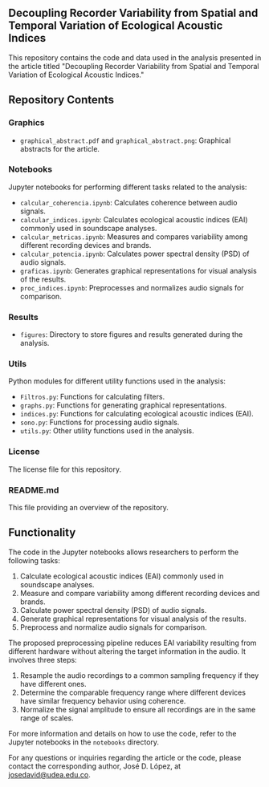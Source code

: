 ## Decoupling Recorder Variability from Spatial and Temporal Variation of Ecological Acoustic Indices

This repository contains the code and data used in the analysis presented in the article titled "Decoupling Recorder Variability from Spatial and Temporal Variation of Ecological Acoustic Indices."

## Repository Contents

### Graphics
- `graphical_abstract.pdf` and `graphical_abstract.png`: Graphical abstracts for the article.

### Notebooks
Jupyter notebooks for performing different tasks related to the analysis:
- `calcular_coherencia.ipynb`: Calculates coherence between audio signals.
- `calcular_indices.ipynb`: Calculates ecological acoustic indices (EAI) commonly used in soundscape analyses.
- `calcular_metricas.ipynb`: Measures and compares variability among different recording devices and brands.
- `calcular_potencia.ipynb`: Calculates power spectral density (PSD) of audio signals.
- `graficas.ipynb`: Generates graphical representations for visual analysis of the results.
- `proc_indices.ipynb`: Preprocesses and normalizes audio signals for comparison.

### Results
- `figures`: Directory to store figures and results generated during the analysis.

### Utils
Python modules for different utility functions used in the analysis:
- `Filtros.py`: Functions for calculating filters.
- `graphs.py`: Functions for generating graphical representations.
- `indices.py`: Functions for calculating ecological acoustic indices (EAI).
- `sono.py`: Functions for processing audio signals.
- `utils.py`: Other utility functions used in the analysis.

### License
The license file for this repository.

### README.md
This file providing an overview of the repository.

## Functionality

The code in the Jupyter notebooks allows researchers to perform the following tasks:

1. Calculate ecological acoustic indices (EAI) commonly used in soundscape analyses.
2. Measure and compare variability among different recording devices and brands.
3. Calculate power spectral density (PSD) of audio signals.
4. Generate graphical representations for visual analysis of the results.
5. Preprocess and normalize audio signals for comparison.

The proposed preprocessing pipeline reduces EAI variability resulting from different hardware without altering the target information in the audio. It involves three steps:

1. Resample the audio recordings to a common sampling frequency if they have different ones.
2. Determine the comparable frequency range where different devices have similar frequency behavior using coherence.
3. Normalize the signal amplitude to ensure all recordings are in the same range of scales.

For more information and details on how to use the code, refer to the Jupyter notebooks in the `notebooks` directory.

For any questions or inquiries regarding the article or the code, please contact the corresponding author, José D. López, at josedavid@udea.edu.co.
